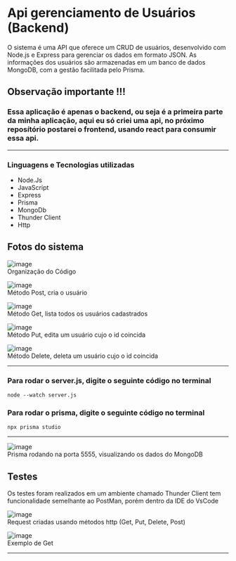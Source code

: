 # Api gerenciamento de Usuários (Backend)

O sistema é uma API que oferece um CRUD de usuários, desenvolvido com Node.js e Express para gerenciar os dados em formato JSON. As informações dos usuários são armazenadas em um banco de dados MongoDB, com a gestão facilitada pelo Prisma.

## Observação importante !!!

### Essa aplicação é apenas o backend, ou seja é a primeira parte da minha aplicação, aqui eu só criei uma api, no próximo reposítório postarei o frontend, usando react para consumir essa api.

<hr>

### Linguagens e Tecnologias utilizadas

* Node.Js
* JavaScript
* Express
* Prisma
* MongoDb
* Thunder Client
* Http

## Fotos do sistema

![image](https://github.com/user-attachments/assets/0e6d446b-aa24-4a64-9cfc-bae2f4cde0f5)
<br>
Organização do Código

![image](https://github.com/user-attachments/assets/1d35d642-701c-4992-a8f9-3e109ca41392)
<br>
Método Post, cria o usuário

![image](https://github.com/user-attachments/assets/e409ccd1-b8ec-4f51-9243-6ff12d382d01)
<br>
Método Get, lista todos os usuários cadastrados

![image](https://github.com/user-attachments/assets/1a76b241-a70d-4662-90d5-8dc862e23c98)
<br>
Método Put, edita um usuário cujo o id coincida 

![image](https://github.com/user-attachments/assets/833036dc-7ee9-4462-8d03-e4becae533f8)
<br>
Método Delete, deleta um usuário cujo o id coincida 

<hr>

### Para rodar o server.js, digite o seguinte código no terminal
<pre><code>node --watch server.js</code></pre>

### Para rodar o prisma, digite o seguinte código no terminal
<pre><code>npx prisma studio</code></pre>

<hr>

![image](https://github.com/user-attachments/assets/492a5362-06e7-406d-9445-166370291169)
<br>
Prisma rodando na porta 5555, visualizando os dados do MongoDB

## Testes

Os testes foram realizados em um ambiente chamado Thunder Client tem funcionalidade semelhante ao PostMan, porém dentro da IDE do VsCode

![image](https://github.com/user-attachments/assets/4507a063-318d-4a94-9bde-ebae743d0630)
<br>
Request criadas usando métodos http (Get, Put, Delete, Post)

![image](https://github.com/user-attachments/assets/78eac864-fdaf-4ca7-b62e-84afc535b214)
<br>
Exemplo de Get
<hr>


